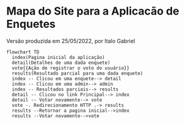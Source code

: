 # Mapa do Site para a Aplicacão de Enquetes

Versão produzida em 25/05/2022, por Italo Gabriel 

```mermaid
flowchart TD
  index(Pagina inicial da aplicação)
  detail(Detalhes de uma dada enquete)
  vote{{Ação de registrar o voto do usuário}}
  results(Resultado parcial para uma dada enquete)
  index -- Clicou em uma enquete--> detail
  index -- Clicou em uma admin--> admin
  index -- Resultados parciais--> results
  detail -- Clicou no link Principal--> index
  detail -- Votar novamente--> vote
  vote -. Redirecionamento HTTP .-> results
  results --Retornar a pagina inicial-->index
  results --Votar novamente-->vote
```
